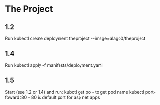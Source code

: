 # The Project

## 1.2
Run kubectl create deployment theproject --image=alago0/theproject

## 1.4
Run kubectl apply -f manifests/deployment.yaml

## 1.5
Start (see 1.2 or 1.4) and run:
kubctl get po - to get pod name
kubectl port-foward <pod> <port-you-want>:80 - 80 is default port for asp net apps
